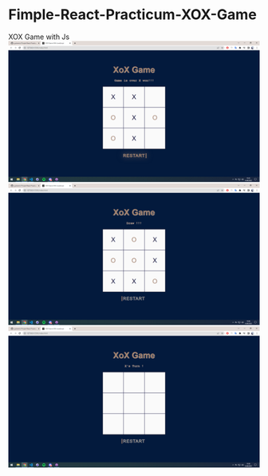 # Fimple-React-Practicum-XOX-Game
XOX Game with Js
![1](https://github.com/guleremir/Fimple-React-Practicum-XOX-Game/blob/main/img/1.png)
![1](https://github.com/guleremir/Fimple-React-Practicum-XOX-Game/blob/main/img/2.png)
![1](https://github.com/guleremir/Fimple-React-Practicum-XOX-Game/blob/main/img/3.png)
